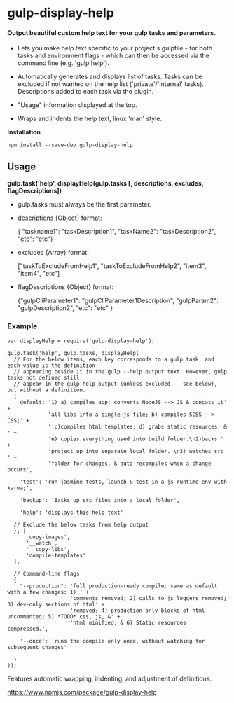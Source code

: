 # gulp-display-help
#### Output beautiful custom help text for your gulp tasks and parameters.

- Lets you make help text specific to your project's gulpfile - for both tasks and environment flags - which can then be accessed via the command line (e.g. 'gulp help').

- Automatically generates and displays list of tasks. Tasks can be excluded if not wanted on the help list ('private'/'internal' tasks). Descriptions added to each task via the plugin.

- "Usage" information displayed at the top.

- Wraps and indents the help text, linux 'man' style.

__Installation__

    npm install --save-dev gulp-display-help


## Usage

__gulp.task('help', displayHelp(gulp.tasks [, descriptions, excludes, flagDescriptions])__
- gulp.tasks must always be the first parameter.
- descriptions {Object} format: 

    { "taskname1": "taskDescription1", "taskName2": "taskDescription2", "etc": "etc"}

- excludes {Array} format: 

    ["taskToExcludeFromHelp1", "taskToExcludeFromHelp2", "item3", "item4", "etc"]

- flagDescriptions {Object} format:

    {"gulpCliParameter1": "gulpCliParameter1Description", "gulpParam2": "gulpDescription2", "etc": "etc" }


### Example

    var displayHelp = require('gulp-display-help');

    gulp.task('help', gulp.tasks, displayHelp(
      // For the below items, each key corresponds to a gulp task, and each value is the definition
      // appearing beside it in the gulp --help output text. However, gulp tasks not defined still
      // appear in the gulp help output (unless excluded -  see below), but without a definition.
      {
        default: '1) a) compiles app: converts NodeJS --> JS & concats it' +
                 'all libs into a single js file; b) compiles SCSS --> CSS;' +
                 ' c)compiles html templates; d) grabs static resources; & ' +
                 'e) copies everything used into build folder.\n2)backs ' +
                 'project up into separate local folder. \n3) watches src ' +
                 'folder for changes, & auto-recompiles when a change occurs',

        'test': 'run jasmine tests, launch & test in a js runtime env with karma;',

        'backup': 'Backs up src files into a local folder',

        'help': 'displays this help text'
    
      // Exclude the below tasks from help output
      }, [ 
          _copy-images',
          '__watch',
          '__copy-libs',
          'compile-templates'
      ],

      // Command-line flags
      {
        "--production": 'full production-ready compile: same as default with a few changes: 1) ' +
                        'comments removed; 2) calls to js loggers removed; 3) dev-only sections of html' +
                        'removed; 4) production-only blocks of html uncommented; 5) *TODO* css, js, &' +
                        'html minified; & 6) Static resources compressed.',

        '--once': 'runs the compile only once, without watching for subsequent changes'

      }
    ));
    

Features automatic wrapping, indenting, and adjustment of definitions.

https://www.npmjs.com/package/gulp-display-help
